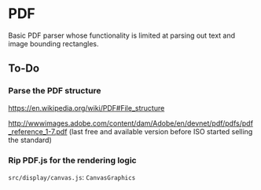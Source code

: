 # PDF

Basic PDF parser whose functionality is limited at parsing out text and image bounding
rectangles.

## To-Do

### Parse the PDF structure

https://en.wikipedia.org/wiki/PDF#File_structure

http://wwwimages.adobe.com/content/dam/Adobe/en/devnet/pdf/pdfs/pdf_reference_1-7.pdf
(last free and available version before ISO started selling the standard)

### Rip PDF.js for the rendering logic

`src/display/canvas.js`: `CanvasGraphics`
